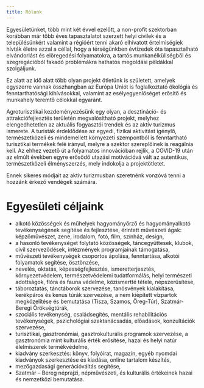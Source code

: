 ```yaml
---
title: Rólunk
---
```


Egyesületünket, több mint két évvel ezelőtt, a non-profit szektorban korábban már több éves tapasztalatot szerzett helyi civilek és a településünkért valamint a régióért tenni akaró elhivatott értelmiségiek hívták életre azzal a céllal, hogy a térségünkben évtizedek óta tapasztalható elvándorlást és elöregedési folyamatokra, a tartós munkanélküliségből és szegregációból fakadó problémákra hathatós megoldási példákkal szolgáljunk.

Ez alatt az idő alatt több olyan projekt ötletünk is született, amelyek egyszerre vannak összhangban az Európa Uniót is foglalkoztató ökológia és fenntarthatósági kihívásokkal, valamint az esélyegyenlőséget erősítő és munkahely teremtő célokkal egyaránt.

Agroturisztikai kezdeményezésünk egy olyan, a desztináció- és attrakciófejlesztés területén megvalósítható projekt, melyhez elengedhetetlen az aktuális fogyasztói trendek és az aktív turizmus ismerete. A turisták érdeklődése az egyedi, fizikai aktivitást igénylő, természetközeli és mindemellett környezeti szempontból is fenntartható turisztikai termékek felé irányul, melyre a szektor szereplőinek is reagálnia kell. Az ehhez vezető út a folyamatos innovációban rejlik, a COVID-19 után az elmúlt években egyre erősödő utazási motivációvá vált az autentikus, természetközeli élményszerzés, mely indokolja a projektötletet.

Ennek sikeres módjait az aktív turizmusban szeretnénk vonzóvá tenni a hozzánk érkező vendégek számára.

# Egyesületi céljaink

- alkotó közösségek és műhelyek hagyományőrző és hagyományalkotó tevékenységének segítése és fejlesztése, érintett művészeti ágak: képzőművészet, zene, irodalom, fotó, film, színház, design,
- a hasonló tevékenységet folytató közösségek, táncegyüttesek, klubok, civil szerveződések, intézmények programjainak támogatása,
- művészeti tevékenységek csoportos ápolása, fenntartása, alkotói folyamatok segítése, ösztönzése,
- nevelés, oktatás, képességfejlesztés, ismeretterjesztés, környezetvédelem, természetvédelemi tudatformálás, helyi természeti adottságok, flóra és fauna védelme, közismertté tétele, népszerűsítése,
- táboroztatás, tánctáborok szervezése, tanösvények kialakítása, kerékpáros és kenus túrák szervezése, a nem kiépített vízpartok megközelítése és bemutatása (Tisza, Szamos, Öreg-Túr), Szatmár-Beregi Örökségtúrák,
- szociális tevékenység, családsegítés, mentális rehabilitációs tevékenységek, pszichológiai szaktanácsadás, előadások, konzultációk szervezése,
- turisztikai, gasztronómiai, gasztrokulturális programok szervezése, a gasztronómia mint kulturális érték erősítése, hazai és helyi natúr élelmiszerek termékvédelme,
- kiadvány szerkesztés: könyv, folyóirat, magazin, egyéb nyomdai kiadványok szerkesztése és kiadása, online tartalom készítés,
- mezőgazdasági generációváltás segítése,
- Szatmár – Bereg néprajzi, népművészeti, és kulturális értékeinek hazai és nemzetközi bemutatása.
